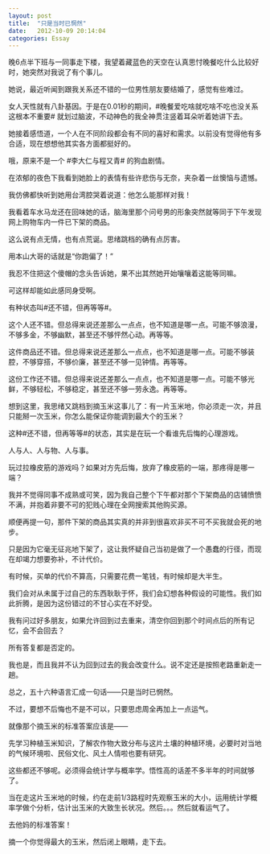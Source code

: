```yaml
---
layout: post
title:  "只是当时已惘然"
date:   2012-10-09 20:14:04
categories: Essay
---
```

晚6点半下班与一同事走下楼，我望着藏蓝色的天空在认真思忖晚餐吃什么比较好时，她突然对我说了有个事儿。

她说，最近听闻到跟我关系还不错的一位男性朋友要结婚了，感觉有些难过。

女人天性就有八卦基因。于是在0.01秒的期间，#晚餐爱吃啥就吃啥不吃也没关系这根本不重要# 就划过脑波，不动神色的我全神贯注竖着耳朵听着她讲下去。

她接着感悟道，一个人在不同阶段都会有不同的喜好和需求。以前没有觉得他有多合适，现在想想他其实各方面都挺好的。

哦，原来不是一个 #李大仁与程又青# 的狗血剧情。

在浓郁的夜色下我看到她脸上的表情有些许悲伤与无奈，夹杂着一丝懊恼与遗憾。

我仿佛都快听到她用台湾腔哭着说道：他怎么能那样对我！

我看着车水马龙还在回味她的话，脑海里那个问号男的形象突然就等同于下午发现网上购物车内一件已下架的商品。

这么说有点无情，也有点荒诞。思绪跳档的确有点厉害。

用本山大哥的话就是“你跑偏了！”

我忍不住把这个傻帽的念头告诉她，果不出其然她开始嚷嚷着这能等同嘛。

可这样却能如此感同身受啊。

有种状态叫#还不错，但再等等#。

这个人还不错。但总得来说还差那么一点点，也不知道是哪一点。可能不够浪漫，不够多金，不够幽默，甚至还不够怦然心动。再等等。

这件商品还不错。但总得来说还差那么一点点，也不知道是哪一点。可能不够装腔，不够穿搭，不够价廉，甚至还不够一见钟情。再等等。

这份工作还不错。但总得来说还差那么一点点，也不知道是哪一点。可能不够光鲜，不够轻松，不够稳定，甚至还不够一劳永逸。再等等。

想到这里，我思绪又跳档到摘玉米这事儿了：有一片玉米地，你必须走一次，并且只能掰一次玉米，你怎么能保证你能调到最大个的玉米？

这种#还不错，但再等等#的状态，其实是在玩一个看谁先后悔的心理游戏。

人与人、人与物、人与事。

玩过拉橡皮筋的游戏吗？如果对方先后悔，放弃了橡皮筋的一端，那疼得是哪一端？

我并不觉得同事不成熟或可笑，因为我自己整个下午都对那个下架商品的店铺愤愤不满，并抱着非要不可的犯贱心理在全网搜索其他购买源。

顺便再提一句，那件下架的商品其实真的并非到很喜欢非买不可不买我就会死的地步。

只是因为它毫无征兆地下架了，这让我怀疑自己当初是做了一个愚蠢的行径，而现在却竭力想要弥补，不计代价。

有时候，买单的代价不算高，只需要花费一笔钱，有时候却是大半生。

我们会对从未属于过自己的东西耿耿于怀，我们会幻想各种假设的可能性。我们如此折腾，是因为这份错过的不甘心实在不好受。

我有问过好多朋友，如果允许回到过去重来，清空你回到那个时间点后的所有记忆，会不会回去？

所有答复都是否定的。

我也是，而且我并不认为回到过去的我会改变什么。说不定还是按照老路重新走一趟。

总之，五十六种语言汇成一句话——只是当时已惘然。

不过，要想不后悔也不是不可以，只要思虑周全再加上一点运气。

就像那个摘玉米的标准答案应该是——

先学习种植玉米知识，了解农作物大致分布与这片土壤的种植环境，必要时对当地的气候环境啦、民俗文化、风土人情啦也要有研究。

这些都还不够呢。必须得会统计学与概率学。悟性高的话差不多半年的时间就够了。

当在走这片玉米地的时候，约在走前1/3路程时先观察玉米的大小，运用统计学概率学做个分析，估计出玉米的大致生长状况。然后。。。然后就看运气了。

去他妈的标准答案！

摘一个你觉得最大的玉米，然后闭上眼睛，走下去。